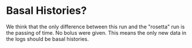 
# Basal Histories?

We think that the only difference between this run and the "rosetta"
run is the passing of time.  No bolus were given.  This means the only
new data in the logs should be basal histories.

